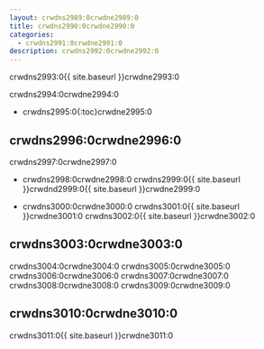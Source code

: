 ```yaml
---
layout: crwdns2989:0crwdne2989:0
title: crwdns2990:0crwdne2990:0
categories:
  - crwdns2991:0crwdne2991:0
description: crwdns2992:0crwdne2992:0
---
```

crwdns2993:0{{ site.baseurl }}crwdne2993:0

crwdns2994:0crwdne2994:0

- crwdns2995:0{:toc}crwdne2995:0

## crwdns2996:0crwdne2996:0

crwdns2997:0crwdne2997:0

- crwdns2998:0crwdne2998:0 crwdns2999:0{{ site.baseurl }}crwdnd2999:0{{ site.baseurl }}crwdne2999:0

- crwdns3000:0crwdne3000:0 crwdns3001:0{{ site.baseurl }}crwdne3001:0 crwdns3002:0{{ site.baseurl }}crwdne3002:0

## crwdns3003:0crwdne3003:0

crwdns3004:0crwdne3004:0 crwdns3005:0crwdne3005:0 crwdns3006:0crwdne3006:0 crwdns3007:0crwdne3007:0 crwdns3008:0crwdne3008:0 crwdns3009:0crwdne3009:0

## crwdns3010:0crwdne3010:0

crwdns3011:0{{ site.baseurl }}crwdne3011:0